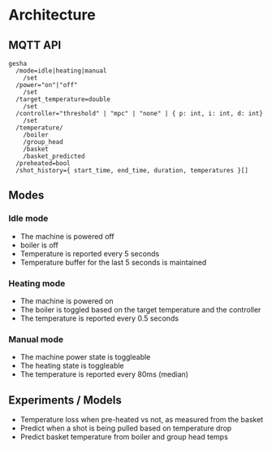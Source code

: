 # Architecture

## MQTT API

```
gesha
  /mode=idle|heating|manual
    /set
  /power="on"|"off"
    /set
  /target_temperature=double
    /set
  /controller="threshold" | "mpc" | "none" | { p: int, i: int, d: int}
    /set
  /temperature/
    /boiler
    /group_head
    /basket
    /basket_predicted
  /preheated=bool
  /shot_history={ start_time, end_time, duration, temperatures }[]
```

## Modes

### Idle mode

- The machine is powered off
- boiler is off
- Temperature is reported every 5 seconds
- Temperature buffer for the last 5 seconds is maintained

### Heating mode

- The machine is powered on
- The boiler is toggled based on the target temperature and the controller
- The temperature is reported every 0.5 seconds

### Manual mode

- The machine power state is toggleable
- The heating state is toggleable
- The temperature is reported every 80ms (median)

## Experiments / Models

- Temperature loss when pre-heated vs not, as measured from the basket
- Predict when a shot is being pulled based on temperature drop
- Predict basket temperature from boiler and group head temps

